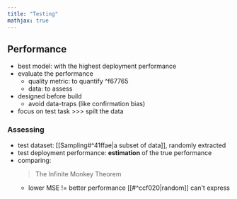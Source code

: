 ```yaml
---
title: "Testing"
mathjax: true
---
```


## Performance 
- best model: with the highest deployment performance
- evaluate the performance
	- quality metric: to quantify  ^f67765
	- data: to assess
- designed before build
	- avoid data-traps (like confirmation bias)
- focus on test task >>> spilt the data

### Assessing
- test dataset: [[Sampling#^41ffae|a subset of data]], randomly extracted
- test deployment performance: **estimation** of the true performance
- comparing:
	> The Infinite Monkey Theorem
	- lower MSE != better performance [[#^ccf020|random]] can't express